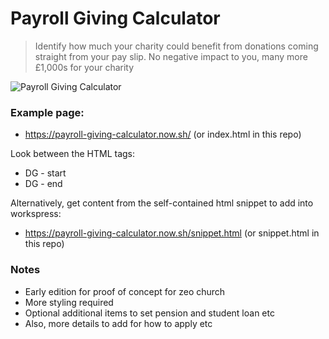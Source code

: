 # Payroll Giving Calculator
> Identify how much your charity could benefit from donations coming straight from your pay slip. No negative impact to you, many more £1,000s for your charity

![Payroll Giving Calculator](https://image.ibb.co/kZO3gK/Screen_Shot_2018_08_02_at_22_05_23.png)

### Example page:
- https://payroll-giving-calculator.now.sh/ (or index.html in this repo)

Look between the HTML tags:
- DG - start
- DG - end

Alternatively, get content from the self-contained html snippet to add into workspress:
- https://payroll-giving-calculator.now.sh/snippet.html (or snippet.html in this repo)

### Notes
- Early edition for proof of concept for zeo church
- More styling required
- Optional additional items to set pension and student loan etc
- Also, more details to add for how to apply etc